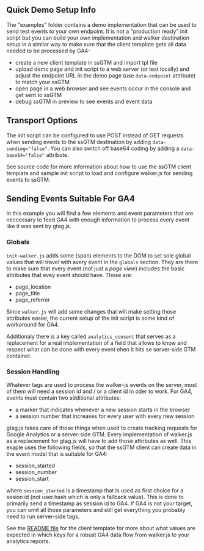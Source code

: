 ## Quick Demo Setup Info
The "examples" folder contains a demo implementation that can be used to send test events to your own endpoint. It is not a "production ready" init script but you can build your own implementation and walker destination setup in a similar way to make sure that the client template gets all data needed to be processed by GA4- 

- create a new client template in ssGTM and import tpl file
- upload demo page and init script to a web server (or test locally) and adjust the endpoint URL in the demo page (use `data-endpoint` attribute) to match your ssGTM
- open page in a web browser and see events occur in the console and get sent to ssGTM
- debug ssGTM in preview to see events and event data

## Transport Options
The init script can be configured to use POST instead of GET requests when sending events to the ssGTM destination by adding `data-sendimg="false"`. You can also switch off base64 coding by adding  a `data-base64="false"` attribute. 

See source code for more information about how to use the ssGTM client template and sample init script to load and configure walker.js for sending events to ssGTM.  

## Sending Events Suitable For GA4
In this example you will find a few elements and event parameters that are neccessary to feed GA4 with enough information to process every event like it was sent by gtag.js. 

### Globals
`init-walker.js` adds some (span) elements to the DOM to set sole global values that will travel with avery event in the `globals` section. They are there to make sure that every event (not just a *page view*) includes the basic attributes that evey event should have. Those are:

- page_location
- page_title 
- page_referrer

Since `walker.js` will add some changes that will make setting those attributes easier, the current setup of the init script is some kind of workaround for GA4. 

Additionaly there is a key called `analytics_consent` that serves as a replacement for a real implementation of a field that allows to know and respect what can be done with every event ehen it hits se server-side GTM container.  

### Session Handling
Whatever tags are used to process the walker-js events on the server, most of them will need a session id and / or a client id in oder to work. For GA4, events must contain two additional attributes: 

- a marker that indicates whenever a new session starts in the browser
- a session number that increases for every user with every new session

gtag.js takes care of those things when used to create tracking requests for Google Analytics or a server-side GTM. Every implementation of walker.js as a replacement for gtag.js will have to add those attributes as well. This exaple uses the following fields, so that the ssGTM client can create data in the event model that is suitable for GA4: 

- session_started
- session_number
- session_start

where `session_started` is a timestamp that is used as first choice for a sesion id (not user.hash which is only a fallback value). This is done to primarily send a timestamp as session id to GA4. If GA4 is not your target, you can omit all those parameters and still get everything you probably need to run server-side tags. 

See the [README file](https://github.com/elbwalker/sgtm-client-template#readme) for the client template for more about what values are expected in which keys for a robust GA4 data flow from walker.js to your analytics reports.  